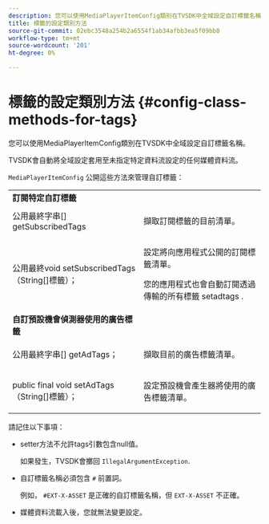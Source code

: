 ```yaml
---
description: 您可以使用MediaPlayerItemConfig類別在TVSDK中全域設定自訂標籤名稱。
title: 標籤的設定類別方法
source-git-commit: 02ebc3548a254b2a6554f1ab34afbb3ea5f09bb8
workflow-type: tm+mt
source-wordcount: '201'
ht-degree: 0%

---
```


# 標籤的設定類別方法 {#config-class-methods-for-tags}

您可以使用MediaPlayerItemConfig類別在TVSDK中全域設定自訂標籤名稱。

TVSDK會自動將全域設定套用至未指定特定資料流設定的任何媒體資料流。

`MediaPlayerItemConfig` 公開這些方法來管理自訂標籤：

<table id="table_B37A6C75270D47BC99258F2884AD6905"> 
 <tbody> 
  <tr> 
   <td colname="col1"> <b>訂閱特定自訂標籤</b> </td> 
   <td colname="col2"> </td> 
  </tr> 
  <tr> 
   <td colname="col1"> <span class="codeph"> 公用最終字串[] getSubscribedTags </span> </td> 
   <td colname="col2"> <p>擷取訂閱標籤的目前清單。 </p> </td> 
  </tr> 
  <tr> 
   <td colname="col1"> <span class="codeph"> 公用最終void setSubscribedTags（String[]標籤）； </span> </td> 
   <td colname="col2"> <p>設定將向應用程式公開的訂閱標籤清單。 </p> <p>您的應用程式也會自動訂閱透過傳輸的所有標籤 <span class="codeph"> setadtags </span>. </p> </td> 
  </tr> 
  <tr> 
   <td colname="col1"> <b>自訂預設機會偵測器使用的廣告標籤</b> </td> 
   <td colname="col2"> </td> 
  </tr> 
  <tr> 
   <td colname="col1"> <span class="codeph"> 公用最終字串[] getAdTags； </span> </td> 
   <td colname="col2"> <p>擷取目前的廣告標籤清單。 </p> </td> 
  </tr> 
  <tr> 
   <td colname="col1"> <span class="codeph"> public final void setAdTags（String[]標籤）； </span> </td> 
   <td colname="col2"> <p>設定預設機會產生器將使用的廣告標籤清單。 </p> </td> 
  </tr> 
 </tbody> 
</table>

請記住以下事項：

* setter方法不允許tags引數包含null值。

  如果發生，TVSDK會擲回 `IllegalArgumentException`.
* 自訂標籤名稱必須包含 `#` 前置詞。

  例如， `#EXT-X-ASSET` 是正確的自訂標籤名稱，但 `EXT-X-ASSET` 不正確。

* 媒體資料流載入後，您就無法變更設定。
